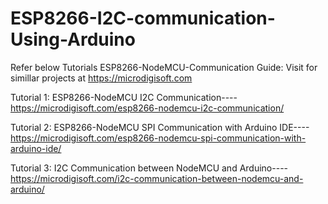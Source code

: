 # ESP8266-I2C-communication-Using-Arduino
Refer below Tutorials ESP8266-NodeMCU-Communication Guide: Visit for simillar projects at https://microdigisoft.com

Tutorial 1: ESP8266-NodeMCU I2C Communication----https://microdigisoft.com/esp8266-nodemcu-i2c-communication/

Tutorial 2: ESP8266-NodeMCU SPI Communication with Arduino IDE----https://microdigisoft.com/esp8266-nodemcu-spi-communication-with-arduino-ide/

Tutorial 3: I2C Communication between NodeMCU and Arduino----https://microdigisoft.com/i2c-communication-between-nodemcu-and-arduino/


